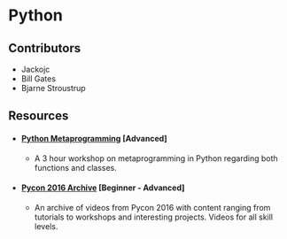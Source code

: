 # Python

## Contributors
- Jackojc
- Bill Gates
- Bjarne Stroustrup

## Resources

- #### [Python Metaprogramming](https://www.youtube.com/watch?v=sPiWg5jSoZI) [Advanced]
    - A 3 hour workshop on metaprogramming in Python regarding both functions and classes.


- #### [Pycon 2016 Archive](https://www.youtube.com/channel/UCwTD5zJbsQGJN75MwbykYNw) [Beginner - Advanced]
    - An archive of videos from Pycon 2016 with content ranging from tutorials to workshops and interesting projects. Videos for all skill levels.
